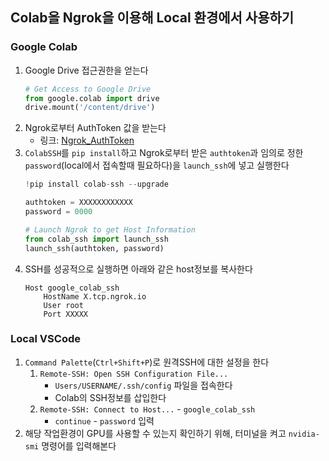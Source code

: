 ## Colab을 Ngrok을 이용해 Local 환경에서 사용하기
### Google Colab
1. Google Drive 접근권한을 얻는다
    ```python
    # Get Access to Google Drive
    from google.colab import drive
    drive.mount('/content/drive')
    ```
2. Ngrok로부터 AuthToken 값을 받는다
    - 링크: [Ngrok_AuthToken](https://dashboard.ngrok.com/get-started/your-authtoken)
3. `ColabSSH`를 `pip install`하고 Ngrok로부터 받은 `authtoken`과 임의로 정한 `password`(local에서 접속할때 필요하다)을 `launch_ssh`에 넣고 실행한다
    ```python
    !pip install colab-ssh --upgrade

    authtoken = XXXXXXXXXXXX
    password = 0000

    # Launch Ngrok to get Host Information
    from colab_ssh import launch_ssh
    launch_ssh(authtoken, password)
    ```
4. SSH를 성공적으로 실행하면 아래와 같은 host정보를 복사한다
    ```shell
    Host google_colab_ssh
        HostName X.tcp.ngrok.io
        User root
        Port XXXXX
    ```
### Local VSCode
1. `Command Palette`(`Ctrl+Shift+P`)로 원격SSH에 대한 설정을 한다
    1. `Remote-SSH: Open SSH Configuration File...`
        - `Users/USERNAME/.ssh/config` 파일을 접속한다
        - Colab의 SSH정보를 삽입한다
    2. `Remote-SSH: Connect to Host...` - `google_colab_ssh`
        - `continue` - `password` 입력
2. 해당 작업환경이 GPU를 사용할 수 있는지 확인하기 위해, 터미널을 켜고 `nvidia-smi` 명령어를 입력해본다